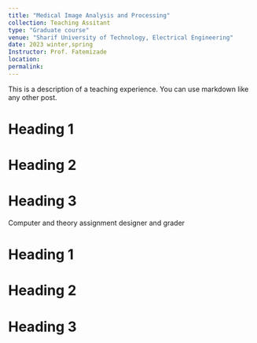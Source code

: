```yaml
---
title: "Medical Image Analysis and Processing"
collection: Teaching Assitant
type: "Graduate course"
venue: "Sharif University of Technology, Electrical Engineering"
date: 2023 winter,spring
Instructor: Prof. Fatemizade
location:
permalink:
---
```



This is a description of a teaching experience. You can use markdown like any other post.

Heading 1
======

Heading 2
======

Heading 3
======
Computer and theory assignment designer and grader

Heading 1
======

Heading 2
======

Heading 3
======
